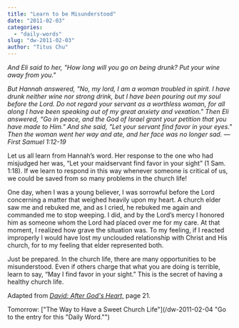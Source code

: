 ```yaml
---
title: "Learn to be Misunderstood"
date: "2011-02-03"
categories: 
  - "daily-words"
slug: "dw-2011-02-03"
author: "Titus Chu"
---
```


_And Eli said to her, "How long will you go on being drunk? Put your wine away from you."_

_But Hannah answered, "No, my lord, I am a woman troubled in spirit. I have drunk neither wine nor strong drink, but I have been pouring out my soul before the Lord. Do not regard your servant as a worthless woman, for all along I have been speaking out of my great anxiety and vexation." Then Eli answered, “Go in peace, and the God of Israel grant your petition that you have made to Him." And she said, "Let your servant find favor in your eyes." Then the woman went her way and ate, and her face was no longer sad. — First Samuel 1:12-19_

Let us all learn from Hannah’s word. Her response to the one who had misjudged her was, “Let your maidservant find favor in your sight” (1 Sam. 1:18). If we learn to respond in this way whenever someone is critical of us, we could be saved from so many problems in the church life!

One day, when I was a young believer, I was sorrowful before the Lord concerning a matter that weighed heavily upon my heart. A church elder saw me and rebuked me, and as I cried, he rebuked me again and commanded me to stop weeping. I did, and by the Lord’s mercy I honored him as someone whom the Lord had placed over me for my care. At that moment, I realized how grave the situation was. To my feeling, if I reacted improperly I would have lost my unclouded relationship with Christ and His church, for to my feeling that elder represented both.

Just be prepared. In the church life, there are many opportunities to be misunderstood. Even if others charge that what you are doing is terrible, learn to say, “May I find favor in your sight.” This is the secret of having a healthy church life.

Adapted from _[David: After God's Heart,](/book-david "Go to the listing for this book.")_ page 21.

Tomorrow: ["The Way to Have a Sweet Church Life"](/dw-2011-02-04 "Go to the entry for this "Daily Word."")

